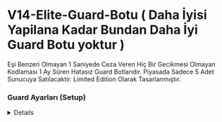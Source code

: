 # V14-Elite-Guard-Botu ( Daha İyisi Yapilana Kadar Bundan Daha İyi Guard Botu yoktur )
Eşi Benzeri Olmayan 1 Saniyede Ceza Veren Hiç Bir Gecikmesi Olmayan Kodlaması 1 Ay Süren Hatasız Guard Botlarıdır. Piyasada Sadece 5 Adet Sunucuya Satılacaktir. Limited Edition Olarak Tasarlanmıştır. 


### Guard Ayarları (Setup)
<details>
  
  ##Log Kanalı Setup Şeklinde Ayarlanabilir Weebhook Olarak Atmaktadir. (Hızlı Olması Icin Ayarlanmıştır.)
  
  ![image](https://github.com/mysteriouss3/V14-Elite-Guard-Botu/assets/142053394/77af6ac6-022b-4fff-9ebc-b8355168ea71)
  ![image](https://github.com/mysteriouss3/V14-Elite-Guard-Botu/assets/142053394/3cdf1c31-aaf9-4c88-abd5-b9abcafcdc57)
  ![image](https://github.com/mysteriouss3/V14-Elite-Guard-Botu/assets/142053394/cfb81e10-f81a-4878-b2f0-93d0fe3f5e3d)
  
  ##Sunucunuzda Ekli Olan Botların Listesi Bu Menüye Otomatik Eklenecektir. Güvenlik Icin Sadece (Guard Botlarını Seçiniz.)

  ![image](https://github.com/mysteriouss3/V14-Elite-Guard-Botu/assets/142053394/4a095b9b-19a8-4990-af75-173809a45596)


  



</details>
